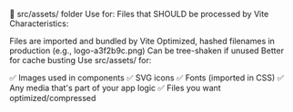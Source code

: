 📁 src/assets/ folder
Use for: Files that SHOULD be processed by Vite
Characteristics:

Files are imported and bundled by Vite
Optimized, hashed filenames in production (e.g., logo-a3f2b9c.png)
Can be tree-shaken if unused
Better for cache busting Use src/assets/ for:

✅ Images used in components
✅ SVG icons
✅ Fonts (imported in CSS)
✅ Any media that's part of your app logic
✅ Files you want optimized/compressed
